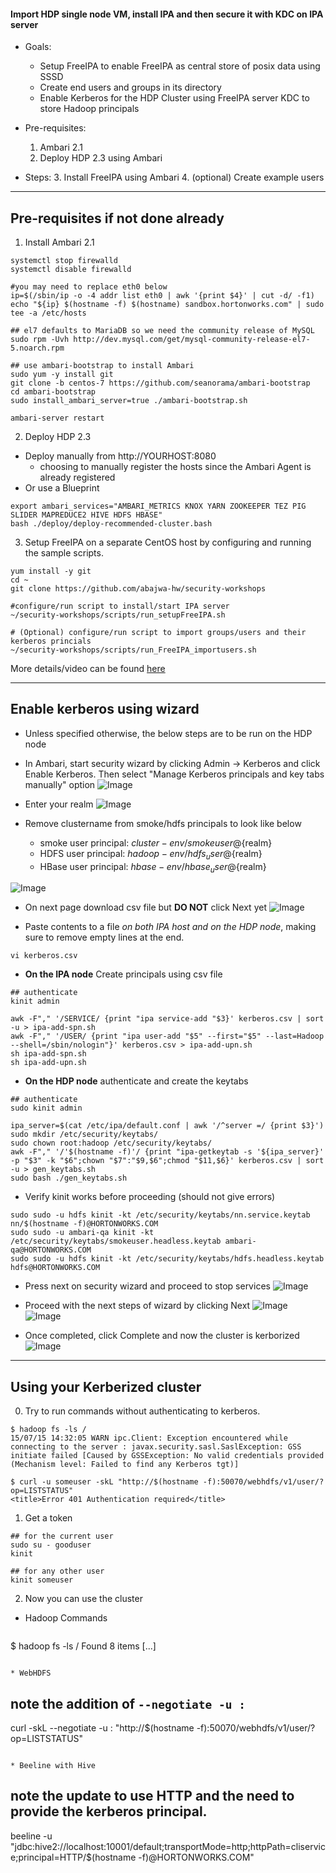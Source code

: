 ####  Import HDP single node VM, install IPA and then secure it with KDC on IPA server  

- Goals: 
  - Setup FreeIPA to enable FreeIPA as central store of posix data using SSSD
  - Create end users and groups in its directory 
  - Enable Kerberos for the HDP Cluster using FreeIPA server KDC to store Hadoop principals
  
- Pre-requisites: 
  1. Ambari 2.1
  2. Deploy HDP 2.3 using Ambari


- Steps:
  3. Install FreeIPA using Ambari
  4. (optional) Create example users

-----------------------

## Pre-requisites if not done already

1. Install Ambari 2.1 

```
systemctl stop firewalld
systemctl disable firewalld

#you may need to replace eth0 below
ip=$(/sbin/ip -o -4 addr list eth0 | awk '{print $4}' | cut -d/ -f1)
echo "${ip} $(hostname -f) $(hostname) sandbox.hortonworks.com" | sudo tee -a /etc/hosts

## el7 defaults to MariaDB so we need the community release of MySQL
sudo rpm -Uvh http://dev.mysql.com/get/mysql-community-release-el7-5.noarch.rpm

## use ambari-bootstrap to install Ambari
sudo yum -y install git
git clone -b centos-7 https://github.com/seanorama/ambari-bootstrap
cd ambari-bootstrap
sudo install_ambari_server=true ./ambari-bootstrap.sh

ambari-server restart
```

2. Deploy HDP 2.3

  - Deploy manually from http://YOURHOST:8080
    - choosing to manually register the hosts since the Ambari Agent is already registered
  - Or use a Blueprint
```
export ambari_services="AMBARI_METRICS KNOX YARN ZOOKEEPER TEZ PIG SLIDER MAPREDUCE2 HIVE HDFS HBASE"
bash ./deploy/deploy-recommended-cluster.bash
```

3. Setup FreeIPA on a separate CentOS host by configuring and running the sample scripts. 
```
yum install -y git
cd ~
git clone https://github.com/abajwa-hw/security-workshops

#configure/run script to install/start IPA server
~/security-workshops/scripts/run_setupFreeIPA.sh

# (Optional) configure/run script to import groups/users and their kerberos princials
~/security-workshops/scripts/run_FreeIPA_importusers.sh
```
More details/video can be found [here](https://github.com/abajwa-hw/security-workshops/blob/master/Setup-LDAP-IPA.md)
  

------------------

## Enable kerberos using wizard

- Unless specified otherwise, the below steps are to be run on the HDP node
  
- In Ambari, start security wizard by clicking Admin -> Kerberos and click Enable Kerberos. Then select "Manage Kerberos principals and key tabs manually" option
![Image](../master/screenshots/2.3-ipa-kerb-1.png?raw=true)

- Enter your realm
![Image](../master/screenshots/2.3-ipa-kerb-2.png?raw=true)

- Remove clustername from smoke/hdfs principals to look like below
  - smoke user principal: ${cluster-env/smokeuser}@${realm}
  - HDFS user principal: ${hadoop-env/hdfs_user}@${realm}
  - HBase user principal: ${hbase-env/hbase_user}@${realm}

![Image](../master/screenshots/2.3-ipa-kerb-3.png?raw=true)

- On next page download csv file but **DO NOT** click Next yet
![Image](../master/screenshots/2.3-ipa-kerb-4.png?raw=true)

-  Paste contents to a file *on both IPA host and on the HDP node*, making sure to remove empty lines at the end.
```
vi kerberos.csv
```

- **On the IPA node** Create principals using csv file

```
## authenticate
kinit admin
```

```
awk -F"," '/SERVICE/ {print "ipa service-add "$3}' kerberos.csv | sort -u > ipa-add-spn.sh
awk -F"," '/USER/ {print "ipa user-add "$5" --first="$5" --last=Hadoop --shell=/sbin/nologin"}' kerberos.csv > ipa-add-upn.sh
sh ipa-add-spn.sh
sh ipa-add-upn.sh
```

- **On the HDP node** authenticate and create the keytabs

```
## authenticate
sudo kinit admin
```

```
ipa_server=$(cat /etc/ipa/default.conf | awk '/^server =/ {print $3}')
sudo mkdir /etc/security/keytabs/
sudo chown root:hadoop /etc/security/keytabs/
awk -F"," '/'$(hostname -f)'/ {print "ipa-getkeytab -s '${ipa_server}' -p "$3" -k "$6";chown "$7":"$9,$6";chmod "$11,$6}' kerberos.csv | sort -u > gen_keytabs.sh
sudo bash ./gen_keytabs.sh
```

- Verify kinit works before proceeding (should not give errors)

```
sudo sudo -u hdfs kinit -kt /etc/security/keytabs/nn.service.keytab nn/$(hostname -f)@HORTONWORKS.COM
sudo sudo -u ambari-qa kinit -kt /etc/security/keytabs/smokeuser.headless.keytab ambari-qa@HORTONWORKS.COM
sudo sudo -u hdfs kinit -kt /etc/security/keytabs/hdfs.headless.keytab hdfs@HORTONWORKS.COM
```

- Press next on security wizard and proceed to stop services
![Image](../master/screenshots/2.3-ipa-kerb-stop.png?raw=true)

- Proceed with the next steps of wizard by clicking Next
![Image](../master/screenshots/Ambari-kerborize-cluster.png?raw=true)
![Image](../master/screenshots/Ambari-start-services.png?raw=true)

- Once completed, click Complete and now the cluster is kerborized
![Image](../master/screenshots/Ambari-wizard-completed.png?raw=true)

-------

## Using your Kerberized cluster

0. Try to run commands without authenticating to kerberos.
  ```
$ hadoop fs -ls /
15/07/15 14:32:05 WARN ipc.Client: Exception encountered while connecting to the server : javax.security.sasl.SaslException: GSS initiate failed [Caused by GSSException: No valid credentials provided (Mechanism level: Failed to find any Kerberos tgt)]
  ```

  ```
$ curl -u someuser -skL "http://$(hostname -f):50070/webhdfs/v1/user/?op=LISTSTATUS"
<title>Error 401 Authentication required</title>
  ```


1. Get a token
  ```
## for the current user
sudo su - gooduser
kinit

## for any other user
kinit someuser
  ```

2. Now you can use the cluster

* Hadoop Commands
  ```
$ hadoop fs -ls /
Found 8 items
[...]
  ```
  
* WebHDFS
  ```
## note the addition of `--negotiate -u : `
curl -skL --negotiate -u : "http://$(hostname -f):50070/webhdfs/v1/user/?op=LISTSTATUS"
  ```

* Beeline with Hive
  ```
## note the update to use HTTP and the need to provide the kerberos principal.
beeline -u "jdbc:hive2://localhost:10001/default;transportMode=http;httpPath=cliservice;principal=HTTP/$(hostname -f)@HORTONWORKS.COM"
  ```


